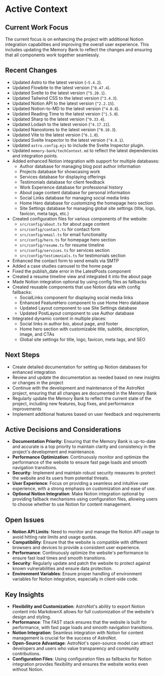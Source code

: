 # Active Context

## Current Work Focus
The current focus is on enhancing the project with additional Notion integration capabilities and improving the overall user experience. This includes updating the Memory Bank to reflect the changes and ensuring that all components work together seamlessly.

## Recent Changes
- Updated Astro to the latest version (`~5.4.2`).
- Updated Flowbite to the latest version (`^0.47.4`).
- Updated Svelte to the latest version (`^5.20.1`).
- Updated Tailwind CSS to the latest version (`^3.4.3`).
- Updated Notion API to the latest version (`^2.2.15`).
- Updated Notion-to-MD to the latest version (`^4.0.8`).
- Updated Reading Time to the latest version (`^1.5.0`).
- Updated Sharp to the latest version (`^0.33.4`).
- Updated Lodash to the latest version (`^4.17.21`).
- Updated Nanostores to the latest version (`^0.10.3`).
- Updated Vite to the latest version (`^6.1.0`).
- Updated Svelte Inspector to the latest version (`^4.0.1`).
- Updated `astro.config.mjs` to include the Svelte Inspector plugin.
- Updated `memory-bank/techContext.md` to reflect the latest dependencies and integration points.
- Added enhanced Notion integration with support for multiple databases:
  - Author database for managing blog post author information
  - Projects database for showcasing work
  - Services database for displaying offerings
  - Testimonials database for client feedback
  - Work Experience database for professional history
  - About page content database for personal information
  - Social Links database for managing social media links
  - Home Hero database for customizing the homepage hero section
  - Site Settings database for managing global site settings (title, logo, favicon, meta tags, etc.)
- Created configuration files for various components of the website:
  - `src/config/about.ts` for about page content
  - `src/config/contact.ts` for contact form
  - `src/config/email.ts` for email functionality
  - `src/config/hero.ts` for homepage hero section
  - `src/config/resume.ts` for resume timeline
  - `src/config/services.ts` for services section
  - `src/config/testimonials.ts` for testimonials section
- Enhanced the contact form to send emails via SMTP
- Added a case studies carousel to the home page
- Fixed the publish_date error in the LatestPosts component
- Created a resume timeline view and integrated it into the about page
- Made Notion integration optional by using config files as fallbacks
- Created reusable components that use Notion data with config fallbacks:
  - SocialLinks component for displaying social media links
  - Enhanced FeatureHero component to use Home Hero database
  - Updated Layout component to use Site Settings database
  - Updated PostLayout component to use Author database
- Integrated dynamic content in multiple places:
  - Social links in author bio, about page, and footer
  - Home hero section with customizable title, subtitle, description, image, and CTAs
  - Global site settings for title, logo, favicon, meta tags, and SEO

## Next Steps
- Create detailed documentation for setting up Notion databases for enhanced integration
- Review and update the documentation as needed based on new insights or changes in the project
- Continue with the development and maintenance of the AstroNot project, ensuring that all changes are documented in the Memory Bank
- Regularly update the Memory Bank to reflect the current state of the project, including new features, bug fixes, and performance improvements
- Implement additional features based on user feedback and requirements

## Active Decisions and Considerations
- **Documentation Priority**: Ensuring that the Memory Bank is up-to-date and accurate is a top priority to maintain clarity and consistency in the project's development and maintenance.
- **Performance Optimization**: Continuously monitor and optimize the performance of the website to ensure fast page loads and smooth navigation transitions.
- **Security**: Implement and maintain robust security measures to protect the website and its users from potential threats.
- **User Experience**: Focus on providing a seamless and intuitive user experience, with a strong emphasis on customization and ease of use.
- **Optional Notion Integration**: Make Notion integration optional by providing fallback mechanisms using configuration files, allowing users to choose whether to use Notion for content management.

## Open Issues
- **Notion API Limits**: Need to monitor and manage the Notion API usage to avoid hitting rate limits and usage quotas.
- **Compatibility**: Ensure that the website is compatible with different browsers and devices to provide a consistent user experience.
- **Performance**: Continuously optimize the website's performance to ensure fast load times and smooth transitions.
- **Security**: Regularly update and patch the website to protect against known vulnerabilities and ensure data protection.
- **Environment Variables**: Ensure proper handling of environment variables for Notion integration, especially in client-side code.

## Key Insights
- **Flexibility and Customization**: AstroNot's ability to export Notion content into MarkdownX allows for full customization of the website's design and styling.
- **Performance**: The FAST stack ensures that the website is built for performance, with fast page loads and smooth navigation transitions.
- **Notion Integration**: Seamless integration with Notion for content management is crucial for the success of AstroNot.
- **Open-Source Advantage**: AstroNot's open-source model can attract developers and users who value transparency and community contributions.
- **Configuration Files**: Using configuration files as fallbacks for Notion integration provides flexibility and ensures the website works even without Notion.
